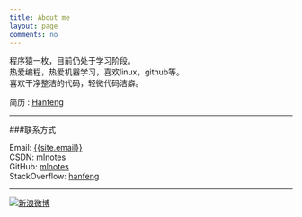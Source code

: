```yaml
---
title: About me
layout: page
comments: no
---
```


程序猿一枚，目前仍处于学习阶段。	
热爱编程，热爱机器学习，喜欢linux，github等。		
喜欢干净整洁的代码，轻微代码洁癖。  

简历 : [Hanfeng](http://careers.stackoverflow.com/hanfeng)  

----

###联系方式        

Email: [{{site.email}}]({{site.email}})     
CSDN: [mlnotes](http://blog.csdn.net/mlnotes)   
GitHub: [mlnotes](https://github.com/mlnotes)        
StackOverflow: [hanfeng](http://stackoverflow.com/users/2667591/hanfeng)  

----

[![新浪微博](http://service.t.sina.com.cn/widget/qmd/1617060065/fd65f3f9/1.png)](http://weibo.com/u/1617060065?s=6uyXnP)
